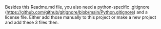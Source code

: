 Besides this Readme.md file, you also need a python-specific .gitignore (https://github.com/github/gitignore/blob/main/Python.gitignore) and a license file. Either add those manually to this project or make a new project and add these 3 files then.
